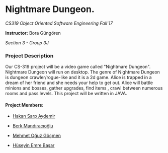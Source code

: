 


# Nightmare Dungeon.

*CS319 Object Oriented Software Engineering Fall'17*

**Instructor:** Bora Güngören

*Section 3 - Group 3J*

### Project Description

Our CS-319 project will be a video game called "Nightmare Dungeon". Nightmare Dungeon will run on desktop. The genre of Nightmare Dungeon is dungeon crawler/rogue-like and it is a 2d game. Alice is trapped in a dream of her friend and she needs your help to get out. Alice will battle minions and bosses, gather upgrades, find items , crawl between numerous rooms and pass levels. This project will be written in JAVA.

#### Project Members:


* [Hakan Sarp Aydemir](https://github.com/hsarpaydemir)

* [Berk Mandıracıoğlu](https://github.com/BerkMandiracioglu)

* [Mehmet Oğuz Göçmen](https://github.com/Gocmeen)

* [Hüseyin Emre Başar](https://github.com/eemrebasar)
